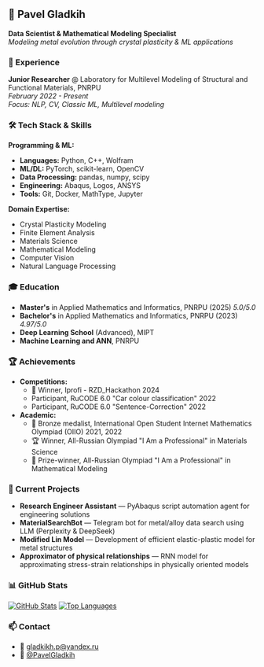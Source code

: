 ## 🚀 Pavel Gladkih
**Data Scientist & Mathematical Modeling Specialist**<br>
*Modeling metal evolution through crystal plasticity & ML applications*

### 💼 Experience
**Junior Researcher** @ Laboratory for Multilevel Modeling of Structural and Functional Materials, PNRPU<br>
*February 2022 - Present*<br>
*Focus: NLP, CV, Classic ML, Multilevel modeling*

### 🛠️ Tech Stack & Skills
**Programming & ML:**
- **Languages:** Python, C++, Wolfram
- **ML/DL:** PyTorch, scikit-learn, OpenCV
- **Data Processing:** pandas, numpy, scipy
- **Engineering:** Abaqus, Logos, ANSYS
- **Tools:** Git, Docker, MathType, Jupyter

**Domain Expertise:**
- Crystal Plasticity Modeling
- Finite Element Analysis
- Materials Science
- Mathematical Modeling
- Computer Vision
- Natural Language Processing

### 🎓 Education
- **Master's** in Applied Mathematics and Informatics, PNRPU (2025) *5.0/5.0*
- **Bachelor's** in Applied Mathematics and Informatics, PNRPU (2023) *4.97/5.0*
- **Deep Learning School** (Advanced), MIPT
- **Machine Learning and ANN**, PNRPU

### 🏆 Achievements
- **Competitions:**
  - 🥇 Winner, Iprofi - RZD_Hackathon 2024
  - Participant, RuCODE 6.0 "Car colour classification" 2022
  - Participant, RuCODE 6.0 "Sentence-Correction" 2022
- **Academic:**
  - 🥉 Bronze medalist, International Open Student Internet Mathematics Olympiad (OIIO) 2021, 2022
  - 🏆 Winner, All-Russian Olympiad "I Am a Professional" in Materials Science
  - 🥈 Prize-winner, All-Russian Olympiad "I Am a Professional" in Mathematical Modeling

### 🔬 Current Projects
- **Research Engineer Assistant** — PyAbaqus script automation agent for engineering solutions
- **MaterialSearchBot** — Telegram bot for metal/alloy data search using LLM (Perplexity & DeepSeek)
- **Modified Lin Model** — Development of efficient elastic-plastic model for metal structures
- **Approximator of physical relationships** — RNN model for approximating stress-strain relationships in physically oriented models

### 📊 GitHub Stats
[![GitHub Stats](https://github-readme-stats.vercel.app/api?username=PavelGld)](https://github.com/anuraghazra/github-readme-stats)
[![Top Languages](https://github-readme-stats.vercel.app/api/top-langs/?username=PavelGld&layout=compact)](https://github.com/anuraghazra/github-readme-stats)

### 📫 Contact
- 📧 gladkikh.p@yandex.ru
- 💬 [@PavelGladkih](https://t.me/PavelGladkih)
